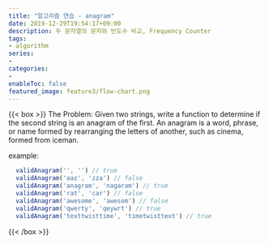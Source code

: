 ```yaml
---
title: "알고리즘 연습 - anagram"
date: 2019-12-29T19:54:17+09:00
description: 두 문자열의 문자와 빈도수 비교, Frequency Counter
tags:
- algorithm
series:
-
categories:
-
enableToc: false
featured_image: feature3/flow-chart.png
---
```


{{< box >}}
The Problem: Given two strings, write a function to determine if the second string is an anagram of the first. An anagram is a word, phrase, or name formed by rearranging the letters of another, such as cinema, formed from iceman.

example:

```javascript
  validAnagram('', '') // true
  validAnagram('aaz', 'zza') // false
  validAnagram('anagram', 'nagaram') // true
  validAnagram('rat', 'car') // false
  validAnagram('awesome', 'awesom') // false
  validAnagram('qwerty', 'qeywrt') // true
  validAnagram('texttwisttime', 'timetwisttext') // true
```

{{< /box >}}
